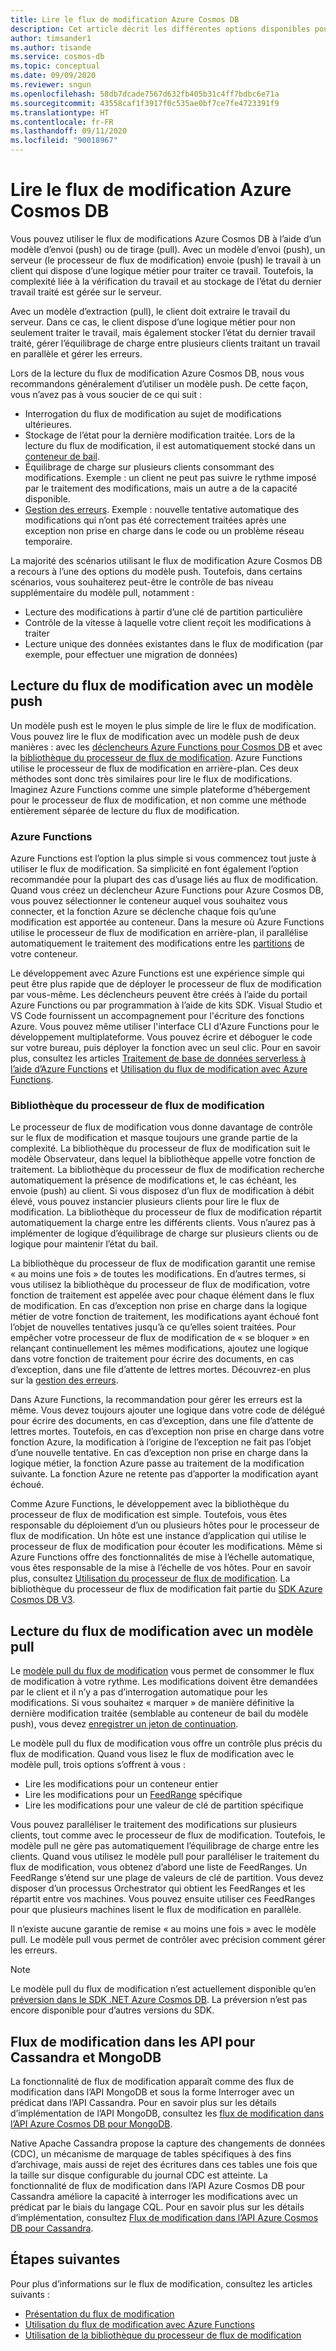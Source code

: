 ```yaml
---
title: Lire le flux de modification Azure Cosmos DB
description: Cet article décrit les différentes options disponibles pour accéder au flux de modification et le lire dans Azure Cosmos DB.
author: timsander1
ms.author: tisande
ms.service: cosmos-db
ms.topic: conceptual
ms.date: 09/09/2020
ms.reviewer: sngun
ms.openlocfilehash: 58db7dcade7567d632fb405b31c4ff7bdbc6e71a
ms.sourcegitcommit: 43558caf1f3917f0c535ae0bf7ce7fe4723391f9
ms.translationtype: HT
ms.contentlocale: fr-FR
ms.lasthandoff: 09/11/2020
ms.locfileid: "90018967"
---
```

# <a name="reading-azure-cosmos-db-change-feed"></a>Lire le flux de modification Azure Cosmos DB

Vous pouvez utiliser le flux de modifications Azure Cosmos DB à l’aide d’un modèle d’envoi (push) ou de tirage (pull). Avec un modèle d’envoi (push), un serveur (le processeur de flux de modification) envoie (push) le travail à un client qui dispose d’une logique métier pour traiter ce travail. Toutefois, la complexité liée à la vérification du travail et au stockage de l’état du dernier travail traité est gérée sur le serveur.

Avec un modèle d’extraction (pull), le client doit extraire le travail du serveur. Dans ce cas, le client dispose d’une logique métier pour non seulement traiter le travail, mais également stocker l’état du dernier travail traité, gérer l’équilibrage de charge entre plusieurs clients traitant un travail en parallèle et gérer les erreurs.

Lors de la lecture du flux de modification Azure Cosmos DB, nous vous recommandons généralement d’utiliser un modèle push. De cette façon, vous n’avez pas à vous soucier de ce qui suit :

- Interrogation du flux de modification au sujet de modifications ultérieures.
- Stockage de l’état pour la dernière modification traitée. Lors de la lecture du flux de modification, il est automatiquement stocké dans un [conteneur de bail](change-feed-processor.md#components-of-the-change-feed-processor).
- Équilibrage de charge sur plusieurs clients consommant des modifications. Exemple : un client ne peut pas suivre le rythme imposé par le traitement des modifications, mais un autre a de la capacité disponible.
- [Gestion des erreurs](change-feed-processor.md#error-handling). Exemple : nouvelle tentative automatique des modifications qui n’ont pas été correctement traitées après une exception non prise en charge dans le code ou un problème réseau temporaire.

La majorité des scénarios utilisant le flux de modification Azure Cosmos DB a recours à l’une des options du modèle push. Toutefois, dans certains scénarios, vous souhaiterez peut-être le contrôle de bas niveau supplémentaire du modèle pull, notamment :

- Lecture des modifications à partir d’une clé de partition particulière
- Contrôle de la vitesse à laquelle votre client reçoit les modifications à traiter
- Lecture unique des données existantes dans le flux de modification (par exemple, pour effectuer une migration de données)

## <a name="reading-change-feed-with-a-push-model"></a>Lecture du flux de modification avec un modèle push

Un modèle push est le moyen le plus simple de lire le flux de modification. Vous pouvez lire le flux de modification avec un modèle push de deux manières : avec les [déclencheurs Azure Functions pour Cosmos DB](change-feed-functions.md) et avec la [bibliothèque du processeur de flux de modification](change-feed-processor.md). Azure Functions utilise le processeur de flux de modification en arrière-plan. Ces deux méthodes sont donc très similaires pour lire le flux de modifications. Imaginez Azure Functions comme une simple plateforme d’hébergement pour le processeur de flux de modification, et non comme une méthode entièrement séparée de lecture du flux de modification.

### <a name="azure-functions"></a>Azure Functions

Azure Functions est l’option la plus simple si vous commencez tout juste à utiliser le flux de modification. Sa simplicité en font également l’option recommandée pour la plupart des cas d’usage liés au flux de modification. Quand vous créez un déclencheur Azure Functions pour Azure Cosmos DB, vous pouvez sélectionner le conteneur auquel vous souhaitez vous connecter, et la fonction Azure se déclenche chaque fois qu’une modification est apportée au conteneur. Dans la mesure où Azure Functions utilise le processeur de flux de modification en arrière-plan, il parallélise automatiquement le traitement des modifications entre les [partitions](partition-data.md) de votre conteneur.

Le développement avec Azure Functions est une expérience simple qui peut être plus rapide que de déployer le processeur de flux de modification par vous-même. Les déclencheurs peuvent être créés à l’aide du portail Azure Functions ou par programmation à l’aide de kits SDK. Visual Studio et VS Code fournissent un accompagnement pour l'écriture des fonctions Azure. Vous pouvez même utiliser l'interface CLI d'Azure Functions pour le développement multiplateforme. Vous pouvez écrire et déboguer le code sur votre bureau, puis déployer la fonction avec un seul clic. Pour en savoir plus, consultez les articles [Traitement de base de données serverless à l’aide d’Azure Functions](serverless-computing-database.md) et [Utilisation du flux de modification avec Azure Functions](change-feed-functions.md).

### <a name="change-feed-processor-library"></a>Bibliothèque du processeur de flux de modification

Le processeur de flux de modification vous donne davantage de contrôle sur le flux de modification et masque toujours une grande partie de la complexité. La bibliothèque du processeur de flux de modification suit le modèle Observateur, dans lequel la bibliothèque appelle votre fonction de traitement. La bibliothèque du processeur de flux de modification recherche automatiquement la présence de modifications et, le cas échéant, les envoie (push) au client. Si vous disposez d’un flux de modification à débit élevé, vous pouvez instancier plusieurs clients pour lire le flux de modification. La bibliothèque du processeur de flux de modification répartit automatiquement la charge entre les différents clients. Vous n’aurez pas à implémenter de logique d’équilibrage de charge sur plusieurs clients ou de logique pour maintenir l’état du bail.

La bibliothèque du processeur de flux de modification garantit une remise « au moins une fois » de toutes les modifications. En d’autres termes, si vous utilisez la bibliothèque du processeur de flux de modification, votre fonction de traitement est appelée avec pour chaque élément dans le flux de modification. En cas d’exception non prise en charge dans la logique métier de votre fonction de traitement, les modifications ayant échoué font l’objet de nouvelles tentatives jusqu’à ce qu’elles soient traitées. Pour empêcher votre processeur de flux de modification de « se bloquer » en relançant continuellement les mêmes modifications, ajoutez une logique dans votre fonction de traitement pour écrire des documents, en cas d’exception, dans une file d’attente de lettres mortes. Découvrez-en plus sur la [gestion des erreurs](change-feed-processor.md#error-handling).

Dans Azure Functions, la recommandation pour gérer les erreurs est la même. Vous devez toujours ajouter une logique dans votre code de délégué pour écrire des documents, en cas d’exception, dans une file d’attente de lettres mortes. Toutefois, en cas d’exception non prise en charge dans votre fonction Azure, la modification à l’origine de l’exception ne fait pas l’objet d’une nouvelle tentative. En cas d’exception non prise en charge dans la logique métier, la fonction Azure passe au traitement de la modification suivante. La fonction Azure ne retente pas d’apporter la modification ayant échoué.

Comme Azure Functions, le développement avec la bibliothèque du processeur de flux de modification est simple. Toutefois, vous êtes responsable du déploiement d’un ou plusieurs hôtes pour le processeur de flux de modification. Un hôte est une instance d’application qui utilise le processeur de flux de modification pour écouter les modifications. Même si Azure Functions offre des fonctionnalités de mise à l’échelle automatique, vous êtes responsable de la mise à l’échelle de vos hôtes. Pour en savoir plus, consultez [Utilisation du processeur de flux de modification](change-feed-processor.md#dynamic-scaling). La bibliothèque du processeur de flux de modification fait partie du [SDK Azure Cosmos DB V3](https://github.com/Azure/azure-cosmos-dotnet-v3).

## <a name="reading-change-feed-with-a-pull-model"></a>Lecture du flux de modification avec un modèle pull

Le [modèle pull du flux de modification](change-feed-pull-model.md) vous permet de consommer le flux de modification à votre rythme. Les modifications doivent être demandées par le client et il n’y a pas d’interrogation automatique pour les modifications. Si vous souhaitez « marquer » de manière définitive la dernière modification traitée (semblable au conteneur de bail du modèle push), vous devez [enregistrer un jeton de continuation](change-feed-pull-model.md#saving-continuation-tokens).

Le modèle pull du flux de modification vous offre un contrôle plus précis du flux de modification. Quand vous lisez le flux de modification avec le modèle pull, trois options s’offrent à vous :

- Lire les modifications pour un conteneur entier
- Lire les modifications pour un [FeedRange](change-feed-pull-model.md#using-feedrange-for-parallelization) spécifique
- Lire les modifications pour une valeur de clé de partition spécifique

Vous pouvez paralléliser le traitement des modifications sur plusieurs clients, tout comme avec le processeur de flux de modification. Toutefois, le modèle pull ne gère pas automatiquement l’équilibrage de charge entre les clients. Quand vous utilisez le modèle pull pour paralléliser le traitement du flux de modification, vous obtenez d’abord une liste de FeedRanges. Un FeedRange s’étend sur une plage de valeurs de clé de partition. Vous devez disposer d’un processus Orchestrator qui obtient les FeedRanges et les répartit entre vos machines. Vous pouvez ensuite utiliser ces FeedRanges pour que plusieurs machines lisent le flux de modification en parallèle.

Il n’existe aucune garantie de remise « au moins une fois » avec le modèle pull. Le modèle pull vous permet de contrôler avec précision comment gérer les erreurs.

> [!NOTE]
> Le modèle pull du flux de modification n’est actuellement disponible qu’en [préversion dans le SDK .NET Azure Cosmos DB](https://www.nuget.org/packages/Microsoft.Azure.Cosmos/3.13.0-preview). La préversion n’est pas encore disponible pour d’autres versions du SDK.

## <a name="change-feed-in-apis-for-cassandra-and-mongodb"></a>Flux de modification dans les API pour Cassandra et MongoDB

La fonctionnalité de flux de modification apparaît comme des flux de modification dans l’API MongoDB et sous la forme Interroger avec un prédicat dans l’API Cassandra. Pour en savoir plus sur les détails d’implémentation de l’API MongoDB, consultez les [flux de modification dans l’API Azure Cosmos DB pour MongoDB](mongodb-change-streams.md).

Native Apache Cassandra propose la capture des changements de données (CDC), un mécanisme de marquage de tables spécifiques à des fins d’archivage, mais aussi de rejet des écritures dans ces tables une fois que la taille sur disque configurable du journal CDC est atteinte. La fonctionnalité de flux de modification dans l’API Azure Cosmos DB pour Cassandra améliore la capacité à interroger les modifications avec un prédicat par le biais du langage CQL. Pour en savoir plus sur les détails d’implémentation, consultez [Flux de modification dans l’API Azure Cosmos DB pour Cassandra](cassandra-change-feed.md).

## <a name="next-steps"></a>Étapes suivantes

Pour plus d’informations sur le flux de modification, consultez les articles suivants :

* [Présentation du flux de modification](change-feed.md)
* [Utilisation du flux de modification avec Azure Functions](change-feed-functions.md)
* [Utilisation de la bibliothèque du processeur de flux de modification](change-feed-processor.md)
